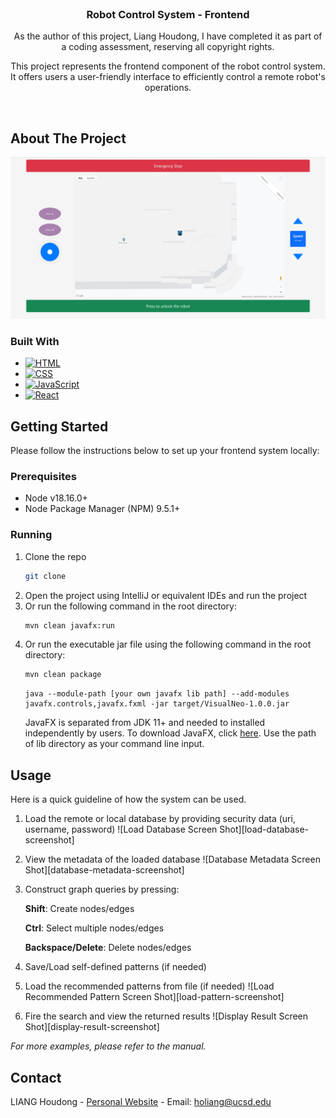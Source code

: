 <!-- PROJECT LOGO -->
<br/>
<div align="center">
    <h3 align="center">Robot Control System - Frontend</h3>
    <p align="center">
        As the author of this project, Liang Houdong, I have completed it as part of a coding assessment, reserving all copyright rights.
    </p>
    <p align="center">
        This project represents the frontend component of the robot control system. It offers users a user-friendly interface to efficiently control a remote robot's operations.
    </p>
</div>
<br/>

<!-- ABOUT THE PROJECT -->

## About The Project

![Frontend Screenshot][frontend-screenshot]

### Built With

- [![HTML][HTML]][HTML-url]
- [![CSS][CSS]][CSS-url]
- [![JavaScript][JavaScript]][JavaScript-url]
- [![React][React]][React-url]

<!-- GETTING STARTED -->

## Getting Started

Please follow the instructions below to set up your frontend system locally:

### Prerequisites

- Node v18.16.0+
- Node Package Manager (NPM) 9.5.1+

### Running

1. Clone the repo
   ```sh
   git clone
   ```
2. Open the project using IntelliJ or equivalent IDEs and run the project
3. Or run the following command in the root directory:
   ```sh
   mvn clean javafx:run
   ```
4. Or run the executable jar file using the following command in the root directory:
   ```sh
   mvn clean package
   ```
   ```
   java --module-path [your own javafx lib path] --add-modules javafx.controls,javafx.fxml -jar target/VisualNeo-1.0.0.jar
   ```
   JavaFX is separated from JDK 11+ and needed to installed independently by users. To download JavaFX, click [here](https://gluonhq.com/products/javafx/). Use the path of lib directory as your command line input.

<!-- USAGE EXAMPLES -->

## Usage

Here is a quick guideline of how the system can be used.

1. Load the remote or local database by providing security data (uri, username, password)
   ![Load Database Screen Shot][load-database-screenshot]
2. View the metadata of the loaded database
   ![Database Metadata Screen Shot][database-metadata-screenshot]
3. Construct graph queries by pressing:

   **Shift**: Create nodes/edges

   **Ctrl**: Select multiple nodes/edges

   **Backspace/Delete**: Delete nodes/edges

4. Save/Load self-defined patterns (if needed)
5. Load the recommended patterns from file (if needed)
   ![Load Recommended Pattern Screen Shot][load-pattern-screenshot]
6. Fire the search and view the returned results
   ![Display Result Screen Shot][display-result-screenshot]

_For more examples, please refer to the manual._

<!-- CONTACT -->

## Contact

LIANG Houdong - [Personal Website](https://dongdong3272.github.io/) - Email: holiang@ucsd.edu

<!-- MARKDOWN LINKS & IMAGES -->
<!-- https://www.markdownguide.org/basic-syntax/#reference-style-links -->

[frontend-screenshot]: public/frontend_screenshot.png
[backend-screenshot]: public/backend_screenshot.png
[JavaScript]: https://img.shields.io/badge/JavaScript-F7DF1E?style=for-the-badge&logo=javascript&logoColor=black
[JavaScript-url]: https://developer.mozilla.org/en-US/docs/Web/JavaScript
[React]: https://img.shields.io/badge/React-61DAFB?style=for-the-badge&logo=react&logoColor=black
[React-url]: https://reactjs.org/
[HTML]: https://img.shields.io/badge/HTML5-E34F26?style=for-the-badge&logo=html5&logoColor=white
[HTML-url]: https://developer.mozilla.org/en-US/docs/Web/HTML
[CSS]: https://img.shields.io/badge/CSS3-1572B6?style=for-the-badge&logo=css3&logoColor=white
[CSS-url]: https://developer.mozilla.org/en-US/docs/Web/CSS
